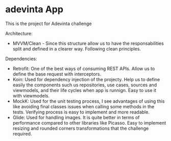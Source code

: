 # adevinta App
This is the project for Adevinta challenge

Architecture:
- MVVM/Clean - Since this structure allow us to have the responsabilities split and defined in a clearer way. Following clean principles.

Dependencies:
- Retrofit: One of the best ways of consuming REST APIs. Allow us to define the base request with interceptors.
- Koin: Used for dependency injection of the projecty. Help us to define easily the components such us repositories, use cases, sources and viewmodels, and their life cycles when app is runnign. Easy to use it with viewmodels.
- MockK: Used for the unit testing process, I see advantages of using this like avoiding final classes issues when calling some methods in the tests. Verifying process is easy to implement and more readable.
- Glide: Used for handling images. It is quite better in terms of performance compared to other libraries like Picasso. Easy to implement resizing and rounded corners transformations that the challenge required.


